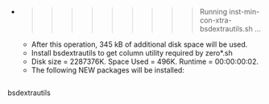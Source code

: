 * >>>>>>>>> Running inst-min-con-xtra-bsdextrautils.sh ...
  * After this operation, 345 kB of additional disk space will be used.
  * Install bsdextrautils to get column utility required by zero*.sh
  * Disk size = 2287376K. Space Used = 496K. Runtime = 00:00:00:02.
  * The following NEW packages will be installed:
  ```bash
bsdextrautils
  ```
